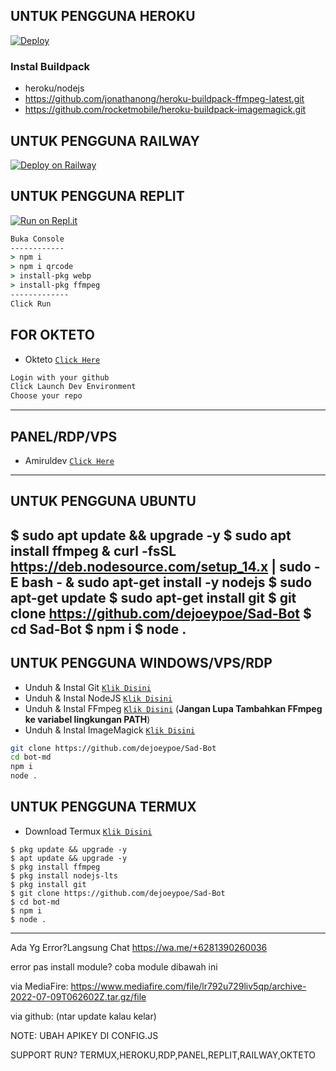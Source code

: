 

## UNTUK PENGGUNA HEROKU

[![Deploy](https://www.herokucdn.com/deploy/button.svg)](https://heroku.com/deploy?template=https://github.com/FahriAdison/Sad-Multi-Device)

### Instal Buildpack
* heroku/nodejs
* https://github.com/jonathanong/heroku-buildpack-ffmpeg-latest.git
* https://github.com/rocketmobile/heroku-buildpack-imagemagick.git

## UNTUK PENGGUNA RAILWAY

[![Deploy on Railway](https://railway.app/button.svg)](https://railway.app/new/template?template=https%3A%2F%2Fgithub.com%2FFahri%2FSad-Multi-Device)

## UNTUK PENGGUNA REPLIT

[![Run on Repl.it](https://repl.it/badge/github/FadliDarmawan/haruno)](https://github.com/dejoeypoe/Sad-Bot)
```cmd
Buka Console
------------
> npm i
> npm i qrcode
> install-pkg webp
> install-pkg ffmpeg
-------------
Click Run
```
## FOR OKTETO

* Okteto [`Click Here`](https://okteto.com)

```bash
Login with your github
Click Launch Dev Environment
Choose your repo
```


---------

## PANEL/RDP/VPS

* Amiruldev [`Click Here`](https://www.amiruldev.my.id)


---------


## UNTUK PENGGUNA UBUNTU

$ sudo apt update && upgrade -y
$ sudo apt install ffmpeg
& curl -fsSL https://deb.nodesource.com/setup_14.x | sudo -E bash -
& sudo apt-get install -y nodejs
$ sudo apt-get update
$ sudo apt-get install git
$ git clone https://github.com/dejoeypoe/Sad-Bot
$ cd Sad-Bot
$ npm i
$ node .
---------


## UNTUK PENGGUNA WINDOWS/VPS/RDP

* Unduh & Instal Git [`Klik Disini`](https://git-scm.com/downloads)
* Unduh & Instal NodeJS [`Klik Disini`](https://nodejs.org/en/download)
* Unduh & Instal FFmpeg [`Klik Disini`](https://ffmpeg.org/download.html) (**Jangan Lupa Tambahkan FFmpeg ke variabel lingkungan PATH**)
* Unduh & Instal ImageMagick [`Klik Disini`](https://imagemagick.org/script/download.php)

```bash
git clone https://github.com/dejoeypoe/Sad-Bot
cd bot-md
npm i
node .
```

## UNTUK PENGGUNA TERMUX

* Download Termux [`Klik Disini`](https://github.com/termux/termux-app/releases/download/v0.118.0/termux-app_v0.118.0+github-debug_universal.apk)

```
$ pkg update && upgrade -y
$ apt update && upgrade -y
$ pkg install ffmpeg
$ pkg install nodejs-lts
$ pkg install git
$ git clone https://github.com/dejoeypoe/Sad-Bot
$ cd bot-md
$ npm i
$ node .
```

---------


Ada Yg Error?Langsung Chat
https://wa.me/+6281390260036

error pas install module?
coba module dibawah ini

via MediaFire:
https://www.mediafire.com/file/lr792u729liv5qp/archive-2022-07-09T062602Z.tar.gz/file

via github:
(ntar update kalau kelar)

NOTE: UBAH APIKEY DI CONFIG.JS

SUPPORT RUN?
TERMUX,HEROKU,RDP,PANEL,REPLIT,RAILWAY,OKTETO
